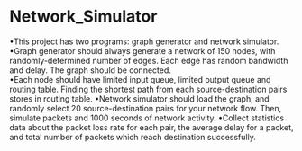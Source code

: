 # Network_Simulator
•This project has two programs: graph generator and network simulator. 
•Graph generator should always generate a network of 150 nodes, with randomly-determined number of edges. Each edge has random bandwidth and delay. The graph should be connected.  
•Each node should have limited input queue, limited output queue and routing table. Finding the shortest path from each source-destination pairs stores in routing table. 
•Network simulator should load the graph, and randomly select 20 source-destination pairs for your network flow. Then, simulate packets and 1000 seconds of network activity. 
•Collect statistics data about the packet loss rate for each pair, the average delay for a packet, and total number of packets which reach destination successfully.
